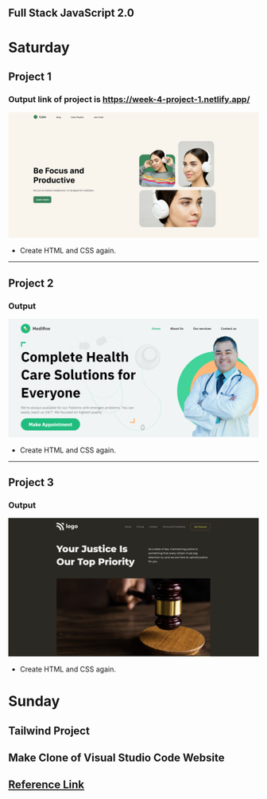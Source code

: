 ## Full Stack JavaScript 2.0

# Saturday

## Project 1

### Output link of project is https://week-4-project-1.netlify.app/

![Project 1](./Project%201/output.png)

- Create HTML and CSS again.

---

## Project 2

### Output

![Project 2](./Project%202/output.png)

- Create HTML and CSS again.

---

## Project 3

### Output

![Project 1](./Project%203/Output.png)

- Create HTML and CSS again.

# Sunday

## Tailwind Project

## Make Clone of Visual Studio Code Website

## [Reference Link](https://code.visualstudio.com/)
